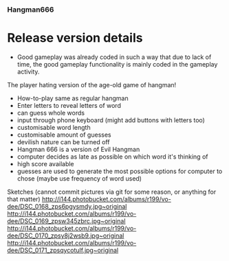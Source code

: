 ### Hangman666
# Release version details
- Good gameplay was already coded in such a way that due to lack of time, the good gameplay functionality is mainly coded in the gameplay activity.


The player hating version of the age-old game of hangman!

- How-to-play same as regular hangman
- Enter letters to reveal letters of word
- can guess whole words
- input through phone keyboard (might add buttons with letters too)
- customisable word length
- customisable amount of guesses
- devilish nature can be turned off
- Hangman 666 is a version of Evil Hangman
- computer decides as late as possible on which word it's thinking of
- high score available
- guesses are used to generate the most possible options for computer to chose  (maybe use frequency of word used)

Sketches (cannot commit pictures via git for some reason, or anything for that matter)
http://i144.photobucket.com/albums/r199/vo-dee/DSC_0168_zps6pgysmdy.jpg~original
http://i144.photobucket.com/albums/r199/vo-dee/DSC_0169_zpsw345zbrc.jpg~original
http://i144.photobucket.com/albums/r199/vo-dee/DSC_0170_zpsy8j2wsb9.jpg~original
http://i144.photobucket.com/albums/r199/vo-dee/DSC_0171_zpsqycotulf.jpg~original
